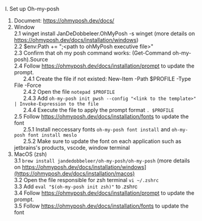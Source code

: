 I. Set up Oh-my-posh
1. Document: https://ohmyposh.dev/docs/
3. Window<br>
   2.1 winget install JanDeDobbeleer.OhMyPosh -s winget (more details on https://ohmyposh.dev/docs/installation/windows)<br>
   2.2 $env:Path += ";\<path to ohMyPosh executive file>"<br>
   2.3 Confirm that oh my posh command works: (Get-Command oh-my-posh).Source<br>
   2.4 Follow https://ohmyposh.dev/docs/installation/prompt to update the prompt.<br>
     &nbsp;&nbsp;&nbsp;&nbsp;&nbsp;&nbsp;2.4.1 Create the file if not existed: New-Item -Path $PROFILE -Type File -Force<br>
     &nbsp;&nbsp;&nbsp;&nbsp;&nbsp;&nbsp;2.4.2 Open the file ```notepad $PROFILE```<br>
     &nbsp;&nbsp;&nbsp;&nbsp;&nbsp;&nbsp;2.4.3 Add ```oh-my-posh init pwsh --config "<link to the template>" | Invoke-Expression to the file```<br>
     &nbsp;&nbsp;&nbsp;&nbsp;&nbsp;&nbsp;2.4.4 Execute the file to apply the prompt format ```. $PROFILE```<br>
   2.5 Follow https://ohmyposh.dev/docs/installation/fonts to update the font<br>
     &nbsp;&nbsp;&nbsp;&nbsp;&nbsp;&nbsp;2.5.1 Install neccessary fonts ```oh-my-posh font install``` and ```oh-my-posh font install meslo```<br>
     &nbsp;&nbsp;&nbsp;&nbsp;&nbsp;&nbsp;2.5.2 Make sure to update the font on each application such as jetbrains's products, vscode, window terminal<br>
5. MacOS (zsh)<br>
   3.1 ```brew install jandedobbeleer/oh-my-posh/oh-my-posh``` (more details on https://ohmyposh.dev/docs/installation/windows](https://ohmyposh.dev/docs/installation/macos)<br>
   3.2 Open the file responsible for zsh terminal ```vi ~/.zshrc```<br>
   3.3 Add ```eval "$(oh-my-posh init zsh)"``` to .zshrc<br>
   3.4 Follow https://ohmyposh.dev/docs/installation/prompt to update the prompt.<br>
   3.5 Follow https://ohmyposh.dev/docs/installation/fonts to update the font<br>
   
